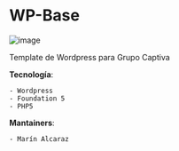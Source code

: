 WP-Base
============

![image](http://i-w.mx/images/iw_logo.png)

Template de Wordpress para Grupo Captiva

**Tecnología**:

	- Wordpress
	- Foundation 5
	- PHP5

**Mantainers**:

    - Marín Alcaraz
